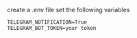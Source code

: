 create a .env file set the following variables

```
TELEGRAM_NOTIFICATION=True
TELEGRAM_BOT_TOKEN=your token
```
